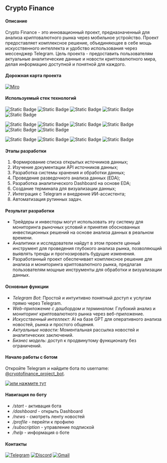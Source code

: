 ## Crypto Finance

#### Описание
Crypto Finance - это инновационный проект, предназначенный
для анализа криптовалютного рынка через мобильное 
устройство. Проект предоставляет комплексное решение,
объединяющее в себе мощь искусственного интеллекта и 
удобство использования через мессенджер Telegram. 
Цель проекта - предоставить пользователям актуальные 
аналитические данные и новости криптовалютного мира, 
делая информацию доступной и понятной для каждого.

#### Дорожная карта проекта
[![Miro](https://img.shields.io/badge/Miro-212529?logo=miro&logoColor=orange)](https://miro.com/app/board/uXjVNrrw8bA=/?share_link_id=622740406193)

#### Используемый стек технологий
<img alt="Static Badge" src="https://img.shields.io/badge/Python-blue?logo=Python&logoColor=orange&color=212529"> <img alt="Static Badge" src="https://img.shields.io/badge/PostgreSQL-212529?logo=PostgreSQL&logoColor=orange&color=212529"> <img alt="Static Badge" src="https://img.shields.io/badge/ClickHouse-212529?logo=Clickhouse&logoColor=orange&color=212529"> <img alt="Static Badge" src="https://img.shields.io/badge/Docker-212529?logo=Docker&logoColor=orange&color=212529"> <img alt="Static Badge" src="https://img.shields.io/badge/AirFlow-212529?logo=apacheairflow&logoColor=orange&color=212529">

<img alt="Static Badge" src="https://img.shields.io/badge/NumPy-212529?logo=NumPy&logoColor=orange&color=212529"> <img alt="Static Badge" src="https://img.shields.io/badge/Pandas-212529?logo=Pandas&logoColor=orange&color=212529"> <img alt="Static Badge" src="https://img.shields.io/badge/Plotly-212529?logo=Plotly&logoColor=orange&color=212529"> <img alt="Static Badge" src="https://img.shields.io/badge/Dash-212529?logo=Plotly&logoColor=orange&color=212529"> <img alt="Static Badge" src="https://img.shields.io/badge/Linux-212529?logo=Linux&logoColor=orange&color=212529"> <img alt="Static Badge" src="https://img.shields.io/badge/API-212529?logo=&logoColor=orange&color=212529">

<img alt="Static Badge" src="https://img.shields.io/badge/Websocket-212529?logo=&logoColor=orange&color=212529"> <img alt="Static Badge" src="https://img.shields.io/badge/SQLAlchemy-212529?logo=sqlalchemy&logoColor=orange&color=212529"> <img alt="Static Badge" src="https://img.shields.io/badge/OpenAI-212529?logo=openai&logoColor=orange&color=212529"> <img alt="Static Badge" src="https://img.shields.io/badge/Asyncio-212529?logo=&logoColor=orange&color=212529">

#### Этапы разработки
1. Формирование списка открытых источников данных;
2. Изучение документации API источников данных;
3. Разработка системы хранения и обработки данных;
4. Проведение разведочного анализа данных (EDA);
5. Разработка аналитического Dashboard на основе EDA;
6. Создание терминала для визуализации данных; 
7. Интеграция с Telegram и внедрение ИИ-ассистента;
8. Автоматизация рутинных задач.

#### Результат разработки
- Трейдеры и инвесторы могут использовать эту систему для мониторинга
рыночных условий и принятия обоснованных инвестиционных решений на основе
анализа данных в реальном времени.
- Аналитики и исследователи найдут в этом проекте ценный инструмент для
проведения глубокого анализа рынка, позволяющий выявлять тренды и
прогнозировать будущие изменения.
- Разработанный проект обеспечивает комплексное решение для анализа и
мониторинга криптовалютного рынка, предлагая пользователям мощные
инструменты для обработки и визуализации данных.

#### Основные функции
- *Telegram Bot*: Простой и интуитивно понятный доступ
к услугам прямо через Telegram.
- *Web-приложение с дашбордом и терминалом:* Глубокий анализ
и мониторинг криптовалютного рынка через веб-приложение.
- *Искусственный интеллект:* AI на базе GPT для оперативного
анализа новостей, рынка и простого общения.
- *Актуальные новости:* Моментальная рассылка новостей
и аналитических заключений.
- *Бизнес модель*: доступ к продвинутому функционалу без ограничений.

#### Начало работы с ботом
Откройте Telegram и найдите бота по username:
[@cryptofinance_project_bot](https://t.me/cryptofinance_project_bot).

[![или нажмите тут](https://img.shields.io/badge/%D0%B8%D0%BB%D0%B8%20%D0%BD%D0%B0%D0%B6%D0%BC%D0%B8%D1%82%D0%B5%20%D1%82%D1%83%D1%82-212529)](https://t.me/cryptofinance_project_bot)

#### Навигация по боту
- */start* - активация бота
- */dashboard* - открыть Dashboard
- */news* - смотреть ленту новостей
- */profile* - перейти к профилю
- */subscription* - управление подпиской
- */help* - информация о боте


#### Контакты
[![Telegram](https://img.shields.io/badge/Telegram-212529?logo=Telegram&logoColor=orange&color=212529)](https://t.me/Kazakov_KB) [![Discord](https://img.shields.io/badge/Discord-212529?logo=Discord&logoColor=orange&color=212529)](https://discord.com/users/kazakovkirill) [![Gmail](https://img.shields.io/badge/Gmail-212529?logo=gmail&logoColor=orange&color=212529)](mailto:kazakovkirill.mail@gmail.com)
